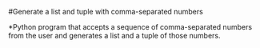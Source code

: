 #Generate a list and tuple with comma-separated numbers

*Python program that accepts a sequence of comma-separated numbers from the user and generates a list and a tuple of those numbers.
